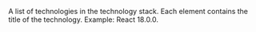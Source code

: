A list of technologies in the technology stack. Each element contains the title of the technology. Example: React 18.0.0.